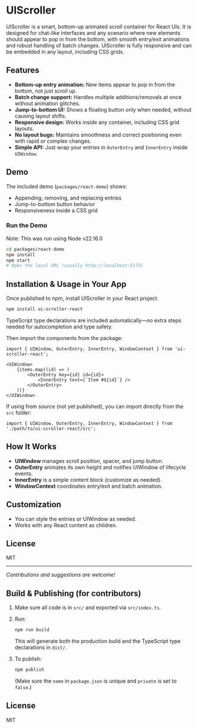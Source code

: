 # UIScroller

UIScroller is a smart, bottom-up animated scroll container for React UIs. It is designed for chat-like interfaces and any scenario where new elements should appear to pop in from the bottom, with smooth entry/exit animations and robust handling of batch changes. UIScroller is fully responsive and can be embedded in any layout, including CSS grids.

## Features

- **Bottom-up entry animation:** New items appear to pop in from the bottom, not just scroll up.
- **Batch change support:** Handles multiple additions/removals at once without animation glitches.
- **Jump-to-bottom UI:** Shows a floating button only when needed, without causing layout shifts.
- **Responsive design:** Works inside any container, including CSS grid layouts.
- **No layout bugs:** Maintains smoothness and correct positioning even with rapid or complex changes.
- **Simple API:** Just wrap your entries in `OuterEntry` and `InnerEntry` inside `UIWindow`.

## Demo

The included demo (`packages/react-demo`) shows:
- Appending, removing, and replacing entries
- Jump-to-bottom button behavior
- Responsiveness inside a CSS grid

### Run the Demo
Note: This was run using Node v22.16.0

```bash
cd packages/react-demo
npm install
npm start
# Open the local URL (usually http://localhost:5173)
```


## Installation & Usage in Your App

Once published to npm, install UIScroller in your React project:

```bash
npm install ui-scroller-react
```

TypeScript type declarations are included automatically—no extra steps needed for autocompletion and type safety.

Then import the components from the package:

```tsx
import { UIWindow, OuterEntry, InnerEntry, WindowContext } from 'ui-scroller-react';

<UIWindow>
	{items.map((id) => (
		<OuterEntry key={id} id={id}>
			<InnerEntry text={`Item #${id}`} />
		</OuterEntry>
	))}
</UIWindow>
```

If using from source (not yet published), you can import directly from the `src` folder:

```tsx
import { UIWindow, OuterEntry, InnerEntry, WindowContext } from './path/to/ui-scroller-react/src';
```

## How It Works

- **UIWindow** manages scroll position, spacer, and jump button.
- **OuterEntry** animates its own height and notifies UIWindow of lifecycle events.
- **InnerEntry** is a simple content block (customize as needed).
- **WindowContext** coordinates entry/exit and batch animation.

## Customization

- You can style the entries or UIWindow as needed.
- Works with any React content as children.

## License

MIT

---

*Contributions and suggestions are welcome!*

## Build & Publishing (for contributors)

1. Make sure all code is in `src/` and exported via `src/index.ts`.
2. Run:

	```bash
	npm run build
	```

	This will generate both the production build and the TypeScript type declarations in `dist/`.

3. To publish:

	```bash
	npm publish
	```

	(Make sure the `name` in `package.json` is unique and `private` is set to `false`.)

## License

MIT
